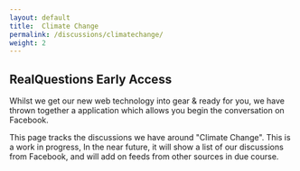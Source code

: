 ```yaml
---
layout: default
title:  Climate Change 
permalink: /discussions/climatechange/
weight: 2
---
```


<h2> RealQuestions Early Access</h2>
Whilst we get our new web technology into gear & ready for you, we have thrown together a application which allows you begin the conversation on Facebook.

This page tracks the discussions we have around "Climate Change". This is a work in progress, In the near future, it will show a list of our discussions from Facebook, and will add on feeds from other sources in due course.

<div class="col-md-6 col-sm-6 col-xs-12">
     <img class="img-responsive" src="{{ my_page.url | prepend: site.baseurl }}/assets/earlyaccess/climatechange.jpg" alt="" />
</div>
<div id="content">
</div>
<div id="contentactions">
</div>
